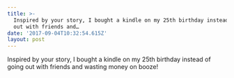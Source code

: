 ```yaml
---
title: >-
  Inspired by your story, I bought a kindle on my 25th birthday instead of going
  out with friends and…
date: '2017-09-04T10:32:54.615Z'
layout: post
---
```

Inspired by your story, I bought a kindle on my 25th birthday instead of going out with friends and wasting money on booze!

